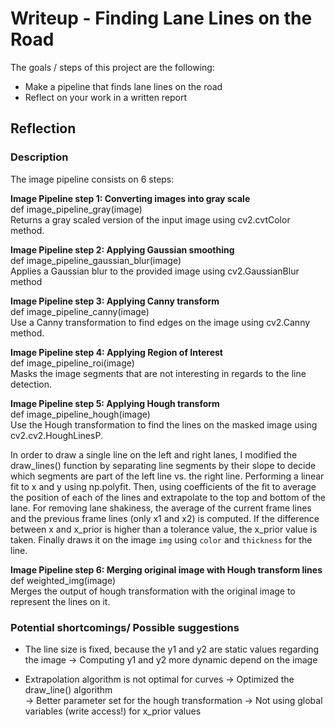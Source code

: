 # Writeup - Finding Lane Lines on the Road

The goals / steps of this project are the following:
* Make a pipeline that finds lane lines on the road
* Reflect on your work in a written report


## Reflection

### Description

The image pipeline consists on 6 steps: 

**Image Pipeline step 1: Converting images into gray scale**    
def image_pipeline_gray(image)    
Returns a gray scaled version of the input image using cv2.cvtColor method. 

**Image Pipeline step 2: Applying Gaussian smoothing**    
def image_pipeline_gaussian_blur(image)    
Applies a Gaussian blur to the provided image using cv2.GaussianBlur method    
 
**Image Pipeline step 3: Applying Canny transform**    
def image_pipeline_canny(image)    
Use a Canny transformation to find edges on the image using cv2.Canny method.
 
**Image Pipeline step 4: Applying Region of Interest**    
def image_pipeline_roi(image)    
Masks the image segments that are not interesting in regards to the line detection.

**Image Pipeline step 5: Applying Hough transform**    
def image_pipeline_hough(image)    
Use the Hough transformation to find the lines on the masked image using cv2.cv2.HoughLinesP. 

In order to draw a single line on the left and right lanes, I modified the draw_lines() function by 
separating line segments by their slope to decide which segments are part of the left line vs. the right line.
Performing a linear fit to x and y using np.polyfit. Then, using coefficients of the fit to average the position of each of the lines and extrapolate to the top and bottom of the lane.  For removing lane shakiness, the average of the current frame lines and the previous frame lines (only x1 and x2) is computed. If the difference between x and x_prior is higher than a tolerance value, the x_prior value is taken. Finally draws it on the image `img` using `color` and `thickness` for the line.

**Image Pipeline step 6: Merging original image with Hough transform lines**   
def weighted_img(image)    
Merges the output of hough transformation with the original image to represent the lines on it. 



### Potential shortcomings/ Possible suggestions

- The line size is fixed, because the y1 and y2 are static values regarding the image
-> Computing y1 and y2 more dynamic depend on the image

- Extrapolation algorithm is not optimal for curves 
-> Optimized the draw_line() algorithm   
-> Better parameter set for the hough transformation
-> Not using global variables (write access!) for x_prior values

